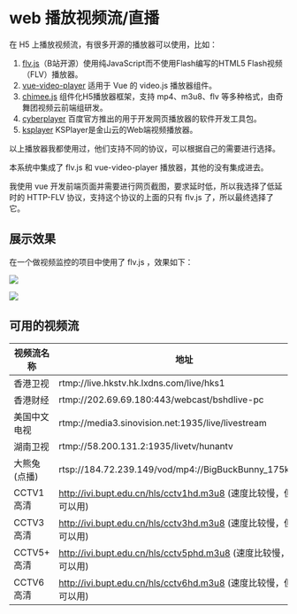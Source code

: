 # web 播放视频流/直播

在 H5 上播放视频流，有很多开源的播放器可以使用，比如：

1. [flv.js](https://github.com/bilibili/flv.js)（B站开源）使用纯JavaScript而不使用Flash编写的HTML5 Flash视频（FLV）播放器。
2. [vue-video-player](https://github.com/surmon-china/vue-video-player) 适用于 Vue 的 video.js 播放器组件。
3. [chimee.js](https://github.com/Chimeejs/chimee) 组件化H5播放器框架，支持 mp4、m3u8、flv 等多种格式，由奇舞团视频云前端组研发。
4. [cyberplayer](http://cyberplayer.bcelive.com/demo/new/index.html) 百度官方推出的用于开发网页播放器的软件开发工具包。
5. [ksplayer](https://github.com/ksvc/ksplayer-web) KSPlayer是金山云的Web端视频播放器。

以上播放器我都使用过，他们支持不同的协议，可以根据自己的需要进行选择。

本系统中集成了 flv.js 和 vue-video-player 播放器，其他的没有集成进去。

我使用 vue 开发前端页面并需要进行网页截图，要求延时低，所以我选择了低延时的 HTTP-FLV 协议，支持这个协议的上面的只有 flv.js 了，所以最终选择了它。

## 展示效果

在一个做视频监控的项目中使用了 flv.js ，效果如下：

![](http://img.fuwenwei.com/blog/20190718220244.jpg)

![](http://img.fuwenwei.com/blog/20190718220732.png)

## 可用的视频流

视频流名称 | 地址
------- | -------
香港卫视 | rtmp://live.hkstv.hk.lxdns.com/live/hks1
香港财经 | rtmp://202.69.69.180:443/webcast/bshdlive-pc
美国中文电视 | rtmp://media3.sinovision.net:1935/live/livestream
湖南卫视 | rtmp://58.200.131.2:1935/livetv/hunantv
大熊兔(点播) | rtsp://184.72.239.149/vod/mp4://BigBuckBunny_175k.mov
CCTV1 高清 | http://ivi.bupt.edu.cn/hls/cctv1hd.m3u8 (速度比较慢，但是可以用)
CCTV3 高清 | http://ivi.bupt.edu.cn/hls/cctv3hd.m3u8 (速度比较慢，但是可以用)
CCTV5+ 高清 | http://ivi.bupt.edu.cn/hls/cctv5phd.m3u8 (速度比较慢，但是可以用)
CCTV6 高清 | http://ivi.bupt.edu.cn/hls/cctv6hd.m3u8 (速度比较慢，但是可以用)
